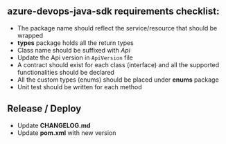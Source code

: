 ## azure-devops-java-sdk requirements checklist:
    
- The package name should reflect the service/resource that should be wrapped
- **types** package holds all the return types
- Class name should be suffixed with *Api*
- Update the Api version in `ApiVersion` file
- A contract should exist for each class (interface) and all the supported functionalities should be declared
- All the custom types (enums) should be placed under **enums** package
- Unit test should be written for each method

## Release / Deploy

- Update **CHANGELOG.md**
- Update **pom.xml** with new version